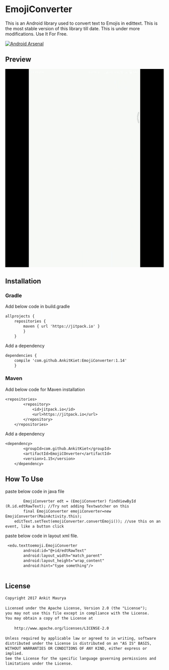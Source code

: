 # EmojiConverter
This is an Android library used to convert text to Emojis in edittext. This is the most stable version of this library till date. This is under more modifications. Use It For Free.

[![Android Arsenal](https://img.shields.io/badge/Android%20Arsenal-Emoji--Converter-brightgreen.svg?style=flat)](https://android-arsenal.com/details/1/6534)

## Preview

![Sample](/ezgif-4-63891ff6bd.gif?raw=true "Preview")

## Installation
### Gradle
Add below code in build.gradle
```
allprojects {
	repositories {
		maven { url 'https://jitpack.io' }
		}
	}
```
Add a dependency
```
dependencies {
	compile 'com.github.AnkitKiet:EmojiConverter:1.14'
	}
```

### Maven
Add below code for Maven installation
```
<repositories>
		<repository>
		    <id>jitpack.io</id>
		    <url>https://jitpack.io</url>
		</repository>
	</repositories>
```
Add a dependency
```
<dependency>
	    <groupId>com.github.AnkitKiet</groupId>
	    <artifactId>EmojiCOnverter</artifactId>
	    <version>1.15</version>
	</dependency>

```

## How To Use

paste below code in java file

```
        EmojiConverter edt = (EmojiConverter) findViewById (R.id.edtRawText); //Try not adding Textwatcher on this
        final EmojiConverter emojiConverter=new EmojiConverter(MainActivity.this);
  	editText.setText(emojiConverter.convertEmoji()); //use this on an event, like a button click

```
paste below code in layout xml file.
```
 <edu.texttoemoji.EmojiConverter
        android:id="@+id/edtRawText"
        android:layout_width="match_parent"
        android:layout_height="wrap_content"
        android:hint="type something"/>
	
```


## License
```
Copyright 2017 Ankit Maurya

Licensed under the Apache License, Version 2.0 (the "License");
you may not use this file except in compliance with the License.
You may obtain a copy of the License at

    http://www.apache.org/licenses/LICENSE-2.0

Unless required by applicable law or agreed to in writing, software
distributed under the License is distributed on an "AS IS" BASIS,
WITHOUT WARRANTIES OR CONDITIONS OF ANY KIND, either express or implied.
See the License for the specific language governing permissions and
limitations under the License.
```
